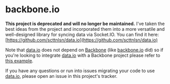 backbone.io
===========

**This project is deprecated and will no longer be maintained.**  I've taken the best ideas from the project and incorporated them into a more versatile and well-designed library for syncing data via Socket.IO.  You can find it here: [https://github.com/scttnlsn/data.io](https://github.com/scttnlsn/data.io)

Note that [data.io](https://github.com/scttnlsn/data.io) does not depend on [Backbone](http://backbonejs.org) (like [backbone.io](https://github.com/scttnlsn/backbone.io) did) so if you're looking to integrate [data.io](https://github.com/scttnlsn/data.io) with a Backbone project please refer to [this example](https://github.com/scttnlsn/data.io/tree/master/examples/backbone).

If you have any questions or run into issues migrating your code to use [data.io](https://github.com/scttnlsn/data.io), please open an issue in this project's tracker.
